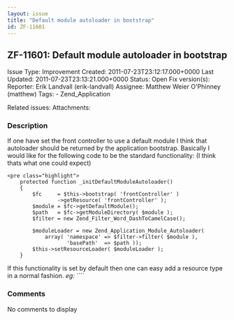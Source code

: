```yaml
---
layout: issue
title: "Default module autoloader in bootstrap"
id: ZF-11601
---
```


ZF-11601: Default module autoloader in bootstrap
------------------------------------------------

 Issue Type: Improvement Created: 2011-07-23T23:12:17.000+0000 Last Updated: 2011-07-23T23:13:21.000+0000 Status: Open Fix version(s): 
 Reporter:  Erik Landvall (erik-landvall)  Assignee:  Matthew Weier O'Phinney (matthew)  Tags: - Zend\_Application
 
 Related issues: 
 Attachments: 
### Description

If one have set the front controller to use a default module I think that autoloader should be returned by the application bootstrap. Basically I would like for the following code to be the standard functionality: (I think thats what one could expect)

 
    <pre class="highlight">
        protected function _initDefaultModuleAutoloader()
        {
            $fc     = $this->bootstrap( 'frontController' )
                    ->getResource( 'frontController' );
            $module = $fc->getDefaultModule();
            $path   = $fc->getModuleDirectory( $module );
            $filter = new Zend_Filter_Word_DashToCamelCase();
            
            $moduleLoader = new Zend_Application_Module_Autoloader(
                array( 'namespace' => $filter->filter( $module ),
                       'basePath'  => $path ));
            $this->setResourceLoader( $moduleLoader );
        }


If this functionality is set by default then one can easy add a resource type in a normal fashion. _eg:_ ````

 

 

### Comments

No comments to display